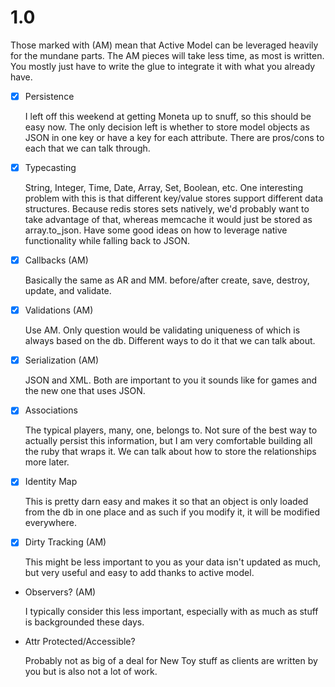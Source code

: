 # 1.0

Those marked with (AM) mean that Active Model can be leveraged heavily for the 
mundane parts. The AM pieces will take less time, as most is written. You mostly 
just have to write the glue to integrate it with what you already have.

- [x] Persistence

  I left off this weekend at getting Moneta up to snuff, so this should be easy
  now. The only decision left is whether to store model objects as JSON in one 
  key or have a key for each attribute. There are pros/cons to each that we can
  talk through.

- [x] Typecasting

  String, Integer, Time, Date, Array, Set, Boolean, etc. One interesting problem
  with this is that different key/value stores support different data structures.
  Because redis stores sets natively, we'd probably want to take advantage of 
  that, whereas memcache it would just be stored as array.to_json. Have some good 
  ideas on how to leverage native functionality while falling back to JSON.

- [x] Callbacks (AM)

  Basically the same as AR and MM. before/after create, save, destroy, update, 
  and validate.

- [x] Validations (AM)

  Use AM. Only question would be validating uniqueness of which is always based 
  on the db. Different ways to do it that we can talk about.

- [x] Serialization (AM)

  JSON and XML. Both are important to you it sounds like for games and the new 
  one that uses JSON.

- [x] Associations

  The typical players, many, one, belongs to. Not sure of the best way to 
  actually persist this information, but I am very comfortable building all 
  the ruby that wraps it. We can talk about how to store the relationships 
  more later.

- [x] Identity Map

  This is pretty darn easy and makes it so that an object is only loaded from the 
  db in one place and as such if you modify it, it will be modified everywhere.

- [x] Dirty Tracking (AM)

  This might be less important to you as your data isn't updated as much, but 
  very useful and easy to add thanks to active model.

- Observers? (AM)

  I typically consider this less important, especially with as much as stuff is 
  backgrounded these days.

- Attr Protected/Accessible?

  Probably not as big of a deal for New Toy stuff as clients are written by you 
  but is also not a lot of work.
